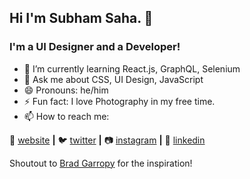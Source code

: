 ## Hi I'm Subham Saha. 👋

### I'm a UI Designer and a Developer!

- 🌱 I’m currently learning React.js, GraphQL, Selenium
- 💬 Ask me about CSS, UI Design, JavaScript 
- 😄 Pronouns: he/him
- ⚡ Fun fact: I love Photography in my free time.
- 📫 How to reach me: 


🏡 [website][website] **|** 
🐦 [twitter][twitter] **|** 
📷 [instagram][instagram] **|** 
👔 [linkedin][linkedin]

Shoutout to [Brad Garropy][brad] for the inspiration!

[website]: https://endoudesign.wordpress.com/
[twitter]: https://twitter.com/subhamA005
[instagram]: https://www.instagram.com/endou_01/
[linkedin]: https://www.linkedin.com/in/subham-saha-a54487154/
[brad]: https://github.com/bradgarropy



